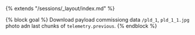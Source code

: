 {% extends "/sessions/_layout/index.md" %}

{% block goal %}
Download payload commissiong data `/pld_1`, `pld_1_1.jpg` photo adn last chunks of `telemetry.previous`.
{% endblock %}
